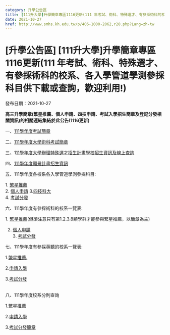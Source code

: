 ```yaml
---
category: 升學公告區
title: [111升大學]升學簡章專區1116更新(111 年考試、術科、特殊選才、有參採術科的校系、各入學管道學測參採科目供下載或查詢，歡迎利用!)
date: 2021-10-27
href: http://www.smhs.kh.edu.tw/p/406-1000-2062,r20.php?Lang=zh-tw
---
```


# [升學公告區] [111升大學]升學簡章專區1116更新(111 年考試、術科、特殊選才、有參採術科的校系、各入學管道學測參採科目供下載或查詢，歡迎利用!)

發布日期：2021-10-27

**高三升學簡章(繁星推薦、個人申請、四技申請、考試入學招生簡章及登記分發相關資訊)的相關連結集結於此公告(1116更新)**  
  
一、[111學年度考試簡章](https://www.ceec.edu.tw/files/file_pool/1/0l218323579774265191/111%E5%AD%B8%E5%B9%B4%E5%BA%A6%E7%B0%A1%E7%AB%A0%E7%B8%BD%E8%A6%BD.pdf)  
  
二、[111學年度大學術科考試簡章](https://www.cape.edu.tw/wp-content/uploads/2021/08/111%E5%AD%B8%E5%B9%B4%E5%BA%A6%E5%A4%A7%E5%AD%B8%E8%A1%93%E7%A7%91%E8%80%83%E8%A9%A6%E7%B0%A1%E7%AB%A0_%E5%85%AC%E5%91%8A%E7%89%88.pdf)  
  
三、1[11學年度大學辦理特殊選才招生計畫學校招生資訊及線上查詢](http://mars.yucsh.tp.edu.tw/resource/openfid.php?id=7844)  
  
四、[111學年度願景計畫招生資訊](https://www.chgsh.chc.edu.tw/wp-content/uploads/sites/46/2021/10/0140717a00_attch4.pdf)  
  
五、111學年度各校系各入學管道學測參採科目:  
  
1\. [繁星推薦](https://www.cac.edu.tw/star111/Classification_BriefForm.php)  
2\. [個人申請](https://www.cac.edu.tw/apply111/Classification_BriefForm.php) 3.[四技科大](https://www.jctv.ntut.edu.tw/caac/contents.php?academicYear=111&subId=299)  
4\. [考試分發](https://www.uac.edu.tw/111data/111_basic.pdf)  
  
六、111學年度有參採術科的校系一覽表:  
  
1\. [繁星推薦](https://www.cac.edu.tw/star111/document/111_StarTechGsd_List_t6f.pdf)(但須注意只有第1.2.3.8類學群才能參與繁星推薦，以簡章為主)  
  
2. [個人申請](https://www.cac.edu.tw/apply111/document/111_ApplyTechGsd_List_t6f.pdf)  
3\. [考試分發](https://www.uac.edu.tw/111data/111_skill.pdf)

七、111學年度有參採英聽的校系一覽表:  
  
1.[繁星推薦](https://www.cac.edu.tw/star111/document/TelcLowest_Star111.pdf)[.](https://www.cac.edu.tw/star111/document/TelcLowest_Star111.pdf)

2.[申請入學](https://www.cac.edu.tw/apply111/document/TelcLowest_Apply111.pdf)

3.[考試分發](http://www.uac.edu.tw/111data/111EL_V2.pdf)  
 

八、111學年度校系分則查詢  
  
1[.繁星推薦](https://www.cac.edu.tw/star111/system/0ColQry_for111star_5f9g8t4q/TotalGsdShow.htm)  
  
2.[申請入學](https://www.cac.edu.tw/apply111/system/0ColQry_for111apply_8fr51gfw/new_hiko/m_personal.php)  
  
3.[考試分發簡章](/var/file/0/1000/img/667966340.pdf)

